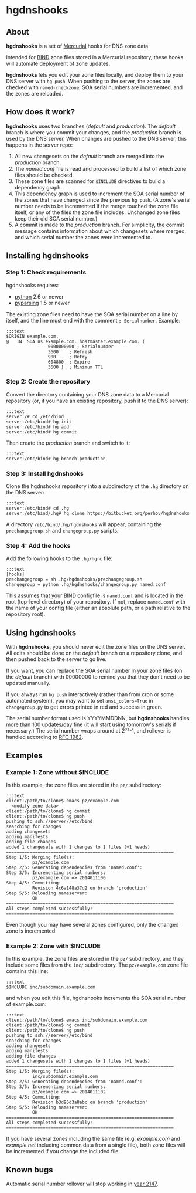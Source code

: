 # hgdnshooks



## About

**hgdnshooks** is a set of
[Mercurial](http://mercurial.selenic.com/)
hooks for DNS zone data.

Intended for [BIND](https://www.isc.org/downloads/bind/)
zone files stored in a Mercurial repository,
these hooks will automate deployment of zone updates.

**hgdnshooks** lets you edit your zone files locally,
and deploy them to your DNS server with `hg push`.
When pushing to the server, the zones are checked
with `named-checkzone`, SOA serial numbers are incremented,
and the zones are reloaded.



## How does it work?

**hgdnshooks** uses two branches (_default_ and _production_).
The _default_ branch is where you commit your changes,
and the _production_ branch is used by the DNS server.
When changes are pushed to the DNS server,
this happens in the server repo:

  1. All new changesets on the _default_ branch are merged into
     the _production_ branch.
  2. The _named.conf_ file is read and processed to build a list of
     which zone files should be checked.
  3. These zone files are scanned for `$INCLUDE` directives
     to build a dependency graph.
  4. This dependency graph is used to increment the SOA serial number
     of the zones that have changed since the previous `hg push`.
     (A zone's serial number needs to be incremented if the merge
     touched the zone file itself, or any of the files the zone file
     includes. Unchanged zone files keep their old SOA serial number.)
  5. A commit is made to the _production_ branch. For simplicity, the
     commit message contains information about which changesets where
     merged, and which serial number the zones were incremented to.


## Installing hgdnshooks

### Step 1: Check requirements

hgdnshooks requires:

  * [python](http://www.python.org) 2.6 or newer
  * [pyparsing](https://pypi.python.org/pypi/pyparsing) 1.5 or newer

The existing zone files need to have the SOA serial number on a line
by itself, and the line must end with the comment `; Serialnumber`.
Example:

    :::text
    $ORIGIN example.com.
    @	IN	SOA	ns.example.com. hostmaster.example.com. (
    				0000000000 ; Serialnumber
    				3600    ; Refresh
    				900     ; Retry
    				604800  ; Expire
    				3600 )  ; Minimum TTL

### Step 2: Create the repository

Convert the directory containing your DNS zone data to a Mercurial
repository (or, if you have an existing repository, push it to the
DNS server):

    :::text
    server:/# cd /etc/bind
    server:/etc/bind# hg init
    server:/etc/bind# hg add
    server:/etc/bind# hg commit

Then create the _production_ branch and switch to it:

    :::text
    server:/etc/bind# hg branch production

### Step 3: Install hgdnshooks

Clone the hgdnshooks repository into a subdirectory of the `.hg`
directory on the DNS server:

    :::text
    server:/etc/bind# cd .hg
    server:/etc/bind/.hg# hg clone https://bitbucket.org/perhov/hgdnshooks

A directory `/etc/bind/.hg/hgdnshooks` will appear, containing the
`prechangegroup.sh` and `changegroup.py` scripts.

### Step 4: Add the hooks

Add the following hooks to the `.hg/hgrc` file:

    :::text
    [hooks]
    prechangegroup = sh .hg/hgdnshooks/prechangegroup.sh
    changegroup = python .hg/hgdnshooks/changegroup.py named.conf

This assumes that your BIND configfile is `named.conf` and is located
in the root (top-level directory) of your repository. If not, replace
`named.conf` with the name of your config file (either an absolute
path, or a path relative to the repository root).



## Using hgdnshooks

With **hgdnshooks**, you should never edit the zone files on the DNS
server. All edits should be done on the _default_ branch on a
repository clone, and then pushed back to the server to go live.

If you want, you can replace the SOA serial number in your zone files
(on the _default_ branch) with 00000000 to remind you that they don't
need to be updated manually.

If you always run `hg push` interactively (rather than from cron or
some automated system), you may want to set `ansi_colors=True` in
`changegroup.py` to get errors printed in red and success in green.

The serial number format used is YYYYMMDDNN, but **hgdnshooks** handles
more than 100 updates/day fine (it will start using tomorrow's serials
if necessary.) The serial number wraps around at 2³²-1, and rollover is
handled according to [RFC 1982](http://tools.ietf.org/rfc/rfc1982.txt).



## Examples

### Example 1: Zone without $INCLUDE

In this example, the zone files are stored in the `pz/` subdirectory:

    :::text
    client:/path/to/clone$ emacs pz/example.com
      <modify zone data>
    client:/path/to/clone$ hg commit
    client:/path/to/clone$ hg push
    pushing to ssh://server//etc/bind
    searching for changes
    adding changesets
    adding manifests
    adding file changes
    added 1 changesets with 1 changes to 1 files (+1 heads)
    ================================================================
    Step 1/5: Merging file(s):
              pz/example.com
    Step 2/5: Generating dependencies from 'named.conf':
    Step 3/5: Incrementing serial numbers:
              pz/example.com => 2014011100
    Step 4/5: Committing:
              Revision 4c6a148a37d2 on branch 'production'
    Step 5/5: Reloading nameserver:
              OK
    ================================================================
    All steps completed successfully!
    ================================================================

Even though you may have several zones configured, only the changed
zone is incremented.

### Example 2: Zone with $INCLUDE

In this example, the zone files are stored in the `pz/` subdirectory,
and they include some files from the `inc/` subdirectory.
The `pz/example.com` zone file contains this line:

    :::text
    $INCLUDE inc/subdomain.example.com

and when you edit this file, hgdnshooks increments the SOA serial
number of example.com:

    :::text
    client:/path/to/clone$ emacs inc/subdomain.example.com
    client:/path/to/clone$ hg commit
    client:/path/to/clone$ hg push
    pushing to ssh://server//etc/bind
    searching for changes
    adding changesets
    adding manifests
    adding file changes
    added 1 changesets with 1 changes to 1 files (+1 heads)
    ================================================================
    Step 1/5: Merging file(s):
              inc/subdomain.example.com
    Step 2/5: Generating dependencies from 'named.conf':
    Step 3/5: Incrementing serial numbers:
              pz/example.com => 2014011102
    Step 4/5: Committing:
              Revision b3d95d3a8abc on branch 'production'
    Step 5/5: Reloading nameserver:
              OK
    ================================================================
    All steps completed successfully!
    ================================================================

If you have several zones including the same file (e.g. _example.com_
and _example.net_ including common data from a single file), both
zone files will be incremented if you change the included file.



## Known bugs

Automatic serial number rollover will stop working in
[year 2147](https://bitbucket.org/perhov/hgdnshooks/commits/5fafce12c7055509983638221fa9e51f9785dda9).
